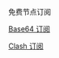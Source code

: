 免费节点订阅

[Base64 订阅](https://fastly.jsdelivr.net/gh/chengaopan/AutoMergePublicNodes@master/list.txt)

[Clash 订阅](https://testingcf.jsdelivr.net/gh/chengaopan/AutoMergePublicNodes@master/list.yml)